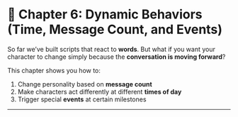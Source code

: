 # 📘 Chapter 6: Dynamic Behaviors (Time, Message Count, and Events)

So far we’ve built scripts that react to **words**. But what if you want your character to change simply because the **conversation is moving forward**?

This chapter shows you how to:

1. Change personality based on **message count**
2. Make characters act differently at different **times of day**
3. Trigger special **events** at certain milestones

---
